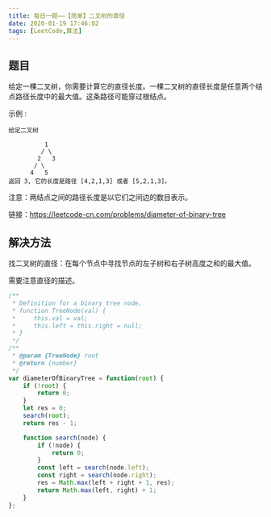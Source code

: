 ```yaml
---
title: 每日一题——【简单】二叉树的直径
date: 2020-01-19 17:46:02
tags: [LeetCode,算法]
---
```


## 题目
给定一棵二叉树，你需要计算它的直径长度。一棵二叉树的直径长度是任意两个结点路径长度中的最大值。这条路径可能穿过根结点。

示例 :
```
给定二叉树

          1
         / \
        2   3
       / \     
      4   5    
返回 3, 它的长度是路径 [4,2,1,3] 或者 [5,2,1,3]。
```

注意：两结点之间的路径长度是以它们之间边的数目表示。

链接：https://leetcode-cn.com/problems/diameter-of-binary-tree

## 解决方法
找二叉树的直径：在每个节点中寻找节点的左子树和右子树高度之和的最大值。

需要注意直径的描述。

```js
/**
 * Definition for a binary tree node.
 * function TreeNode(val) {
 *     this.val = val;
 *     this.left = this.right = null;
 * }
 */
/**
 * @param {TreeNode} root
 * @return {number}
 */
var diameterOfBinaryTree = function(root) {
    if (!root) {
        return 0;
    }
    let res = 0;
    search(root);
    return res - 1;

    function search(node) {
        if (!node) {
            return 0;
        }
        const left = search(node.left);
        const right = search(node.right);
        res = Math.max(left + right + 1, res);
        return Math.max(left, right) + 1;
    }
};
```
